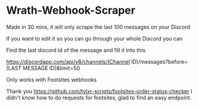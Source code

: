 # Wrath-Webhook-Scraper

Made in 30 mins, it will only scrape the last 100 messages on your Discord

If you want to edit it so you can go through your whole Discord you can

Find the last discord Id of the message and fill it into this 

https://discordapp.com/api/v8/channels/(Channel ID)/messages?before=(LAST MESSAGE ID)&limit=50

Only works with Footsites webhooks


Thank you https://github.com/tylxr-scripts/footsites-order-status-checker
I didn't know how to do requests for footsites, glad to find an easy endpoint.
